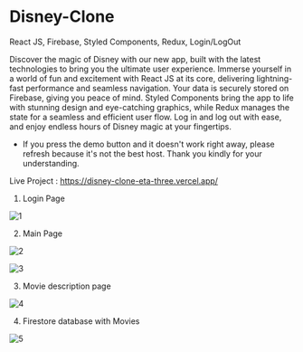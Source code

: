 # Disney-Clone
React JS, Firebase, Styled Components, Redux, Login/LogOut

Discover the magic of Disney with our new app, built with the latest technologies to bring you the ultimate user experience. Immerse yourself in a world of fun and excitement with React JS at its core, delivering lightning-fast performance and seamless navigation. Your data is securely stored on Firebase, giving you peace of mind. Styled Components bring the app to life with stunning design and eye-catching graphics, while Redux manages the state for a seamless and efficient user flow. Log in and log out with ease, and enjoy endless hours of Disney magic at your fingertips.

* If you press the demo button and it doesn't work right away, please refresh because it's not the best host. Thank you kindly for your understanding.

Live Project : https://disney-clone-eta-three.vercel.app/
 
1. Login Page

![1](https://user-images.githubusercontent.com/57075208/220948653-7c10e847-9433-4258-b971-8c5a9429a153.png)

2. Main Page

![2](https://user-images.githubusercontent.com/57075208/220948709-1ca1eb9c-92e8-4601-a5e3-ad0d920ded49.png)

![3](https://user-images.githubusercontent.com/57075208/220948738-6b5ebcfe-9a7a-44fc-96bf-6f7ddb295b38.png)

3. Movie description page

![4](https://user-images.githubusercontent.com/57075208/220948808-ad76ac83-7679-471e-bca3-60947a9c258b.png)

4. Firestore database with Movies

![5](https://user-images.githubusercontent.com/57075208/220949497-50891bdc-6cec-4649-9c23-6d662bade6b7.png)







